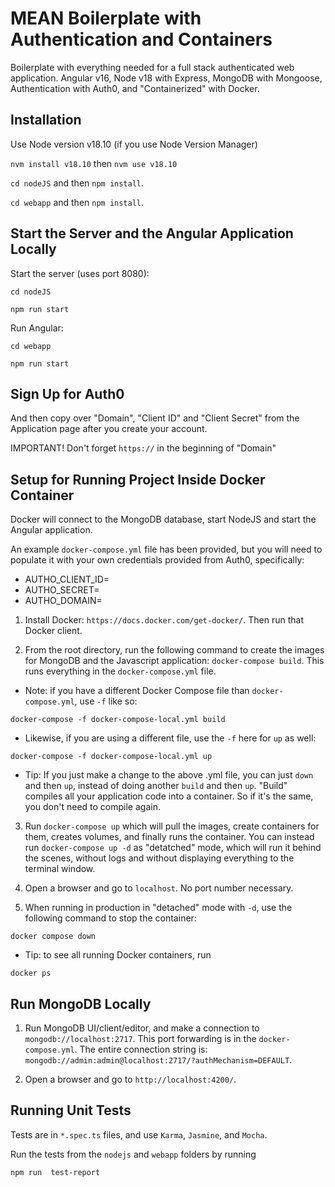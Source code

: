 # MEAN Boilerplate with Authentication and Containers

Boilerplate with everything needed for a full stack authenticated web application.  Angular v16, Node v18 with Express, MongoDB with Mongoose, Authentication with Auth0, and "Containerized" with Docker.

## Installation

Use Node version v18.10 (if you use Node Version Manager)

`nvm install v18.10` then `nvm use v18.10`

`cd nodeJS` and then `npm install`.

`cd webapp` and then `npm install`.

## Start the Server and the Angular Application Locally

Start the server (uses port 8080):

`cd nodeJS`

`npm run start`

Run Angular:

`cd webapp`

`npm run start`

## Sign Up for Auth0

And then copy over "Domain", "Client ID" and "Client Secret" from the Application page after you create your account.

IMPORTANT!  Don't forget `https://` in the beginning of "Domain"

## Setup for Running Project Inside Docker Container

Docker will connect to the MongoDB database, start NodeJS and start the Angular application.

An example `docker-compose.yml` file has been provided, but you will need to populate it with your own credentials provided from Auth0, specifically:
- AUTHO_CLIENT_ID=<AUTH0 clientId>
- AUTHO_SECRET=<AUTH0 secret>
- AUTHO_DOMAIN=<AUTH0 domain>

1. Install Docker: `https://docs.docker.com/get-docker/`.  Then run that Docker client.

2. From the root directory, run the following command to create the images for MongoDB and the Javascript application: `docker-compose build`. This runs everything in the `docker-compose.yml` file.

 - Note: if you have a different Docker Compose file than `docker-compose.yml`, use `-f` like so:
```
docker-compose -f docker-compose-local.yml build
```

 - Likewise, if you are using a different file, use the `-f` here for `up` as well:
 ```
 docker-compose -f docker-compose-local.yml up
 ```

  - Tip: If you just make a change to the above .yml file, you can just `down` and then `up`, instead of doing another `build` and then `up`.  "Build" compiles all your application code into a container.  So if it's the same, you don't need to compile again.

3. Run `docker-compose up` which will pull the images, create containers for them, creates volumes, and finally runs the container. You can instead run `docker-compose up -d` as "detatched" mode, which will run it behind the scenes, without logs and without displaying everything to the terminal window.

4. Open a browser and go to `localhost`. No port number necessary.

5. When running in production in "detached" mode with `-d`, use the following command to stop the container:
```
docker compose down
```

 - Tip: to see all running Docker containers, run 
 ```
 docker ps
 ```

## Run MongoDB Locally

1. Run MongoDB UI/client/editor, and make a connection to `mongodb://localhost:2717`. This port forwarding is in the `docker-compose.yml`. The entire connection string is: `mongodb://admin:admin@localhost:2717/?authMechanism=DEFAULT`.

2. Open a browser and go to `http://localhost:4200/`.

## Running Unit Tests

Tests are in `*.spec.ts` files, and use `Karma`, `Jasmine`, and `Mocha`.

Run the tests from the `nodejs` and `webapp` folders by running
```
npm run  test-report
```
